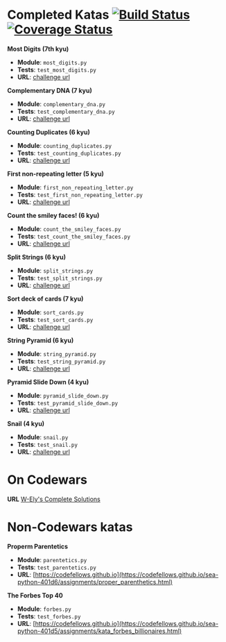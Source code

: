# Completed Katas [![Build Status](https://travis-ci.org/W-Ely/code-katas.svg?branch=master)](https://travis-ci.org/W-Ely/code-katas) [![Coverage Status](https://coveralls.io/repos/github/W-Ely/code-katas/badge.svg?branch=master)](https://coveralls.io/github/W-Ely/code-katas?branch=master)

**Most Digits (7th kyu)**

- **Module**: `most_digits.py`
- **Tests**: `test_most_digits.py`
- **URL**: [challenge url](https://www.codewars.com/kata/515de9ae9dcfc28eb6000001)


**Complementary DNA (7 kyu)**

- **Module**: `complementary_dna.py`
- **Tests**: `test_complementary_dna.py`
- **URL**: [challenge url](https://www.codewars.com/kata/554e4a2f232cdd87d9000038)


**Counting Duplicates (6 kyu)**

- **Module**: `counting_duplicates.py`
- **Tests**: `test_counting_duplicates.py`
- **URL**: [challenge url](https://www.codewars.com/kata/54bf1c2cd5b56cc47f0007a1)

**First non-repeating letter (5 kyu)**

- **Module**: `first_non_repeating_letter.py`
- **Tests**: `test_first_non_repeating_letter.py`
- **URL**: [challenge url](https://www.codewars.com/kata/52bc74d4ac05d0945d00054e)

**Count the smiley faces! (6 kyu)**

- **Module**: `count_the_smiley_faces.py`
- **Tests**: `test_count_the_smiley_faces.py`
- **URL**: [challenge url](https://www.codewars.com/kata/583203e6eb35d7980400002a)

**Split Strings (6 kyu)**

- **Module**: `split_strings.py`
- **Tests**: `test_split_strings.py`
- **URL**: [challenge url](https://www.codewars.com/kata/515de9ae9dcfc28eb6000001)

**Sort deck of cards (7 kyu)**

- **Module**: `sort_cards.py`
- **Tests**: `test_sort_cards.py`
- **URL**: [challenge url](https://www.codewars.com/kata/sort-deck-of-cards/train/python)


**String Pyramid (6 kyu)**

- **Module**: `string_pyramid.py`
- **Tests**: `test_string_pyramid.py`
- **URL**: [challenge url](http://www.codewars.com/kata/string-pyramid/train/python)


**Pyramid Slide Down (4 kyu)**

- **Module**: `pyramid_slide_down.py`
- **Tests**: `test_pyramid_slide_down.py`
- **URL**: [challenge url](https://www.codewars.com/kata/pyramid-slide-down/train/python)


**Snail (4 kyu)**

- **Module**: `snail.py`
- **Tests**: `test_snail.py`
- **URL**: [challenge url](https://www.codewars.com/kata/521c2db8ddc89b9b7a0000c1/solutions/python)


# On Codewars
**URL** [W-Ely's Complete Solutions](https://www.codewars.com/users/W-Ely/completed_solutions)


# Non-Codewars katas

**Properm Parentetics**

- **Module**: `parentetics.py`
- **Tests**: `test_parentetics.py`
- **URL**: [https://codefellows.github.io](https://codefellows.github.io/sea-python-401d6/assignments/proper_parenthetics.html)


**The Forbes Top 40**

- **Module**: `forbes.py`
- **Tests**: `test_forbes.py`
- **URL**: [https://codefellows.github.io](https://codefellows.github.io/sea-python-401d5/assignments/kata_forbes_billionaires.html)
